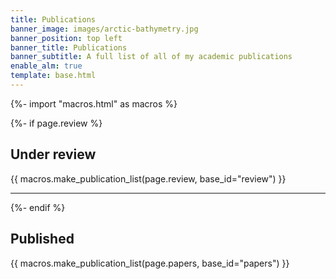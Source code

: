 ```yaml
---
title: Publications
banner_image: images/arctic-bathymetry.jpg
banner_position: top left
banner_title: Publications
banner_subtitle: A full list of all of my academic publications
enable_alm: true
template: base.html
---
```


{%- import "macros.html" as macros %}

{%- if page.review %}
<section>

## Under review

{{ macros.make_publication_list(page.review, base_id="review") }}

</section>

<hr class="mb-5">
{%- endif %}

<section>

## Published

{{ macros.make_publication_list(page.papers, base_id="papers") }}

</section>
